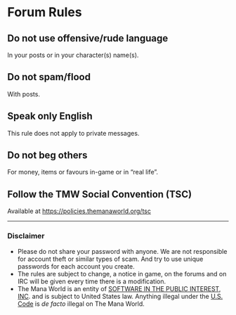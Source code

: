# Forum Rules

## Do not use offensive/rude language
In your posts or in your character(s) name(s).

## Do not spam/flood
With posts.

## Speak only English
This rule does not apply to private messages.

## Do not beg others
For money, items or favours in-game or in “real life”.

## Follow the TMW Social Convention (TSC)
Available at https://policies.themanaworld.org/tsc


---

### Disclaimer

- Please do not share your password with anyone. We are not responsible for account theft or similar types of scam. And try to use unique passwords for each account you create.
- The rules are subject to change, a notice in game, on the forums and on IRC will be given every time there is a modification.
- The Mana World is an entity of [SOFTWARE IN THE PUBLIC INTEREST, INC](https://www.spi-inc.org/corporate/certificate-of-incorporation/). and is subject to United States law. Anything illegal under the [U.S. Code](https://www.law.cornell.edu/uscode/text) is *de facto* illegal on The Mana World.